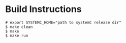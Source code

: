 # Build Instructions

```
# export SYSTEMC_HOME="path to systemC release dir"
$ make clean
$ make
$ make run
```

